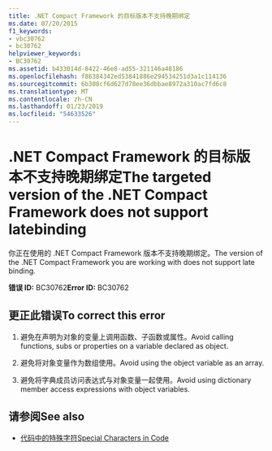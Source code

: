 ```yaml
---
title: .NET Compact Framework 的目标版本不支持晚期绑定
ms.date: 07/20/2015
f1_keywords:
- vbc30762
- bc30762
helpviewer_keywords:
- BC30762
ms.assetid: b433014d-8422-46e8-ad55-321146a48186
ms.openlocfilehash: f86384342ed53841886e294534251d3a1c114136
ms.sourcegitcommit: 6b308cf6d627d78ee36dbbae8972a310ac7fd6c8
ms.translationtype: MT
ms.contentlocale: zh-CN
ms.lasthandoff: 01/23/2019
ms.locfileid: "54633526"
---
```

# <a name="the-targeted-version-of-the-net-compact-framework-does-not-support-latebinding"></a><span data-ttu-id="1cc89-102">.NET Compact Framework 的目标版本不支持晚期绑定</span><span class="sxs-lookup"><span data-stu-id="1cc89-102">The targeted version of the .NET Compact Framework does not support latebinding</span></span>
<span data-ttu-id="1cc89-103">你正在使用的 .NET Compact Framework 版本不支持晚期绑定。</span><span class="sxs-lookup"><span data-stu-id="1cc89-103">The version of the .NET Compact Framework you are working with does not support late binding.</span></span>  
  
 <span data-ttu-id="1cc89-104">**错误 ID:** BC30762</span><span class="sxs-lookup"><span data-stu-id="1cc89-104">**Error ID:** BC30762</span></span>  
  
## <a name="to-correct-this-error"></a><span data-ttu-id="1cc89-105">更正此错误</span><span class="sxs-lookup"><span data-stu-id="1cc89-105">To correct this error</span></span>  
  
1.  <span data-ttu-id="1cc89-106">避免在声明为对象的变量上调用函数、子函数或属性。</span><span class="sxs-lookup"><span data-stu-id="1cc89-106">Avoid calling functions, subs or properties on a variable declared as object.</span></span>  
  
2.  <span data-ttu-id="1cc89-107">避免将对象变量作为数组使用。</span><span class="sxs-lookup"><span data-stu-id="1cc89-107">Avoid using the object variable as an array.</span></span>  
  
3.  <span data-ttu-id="1cc89-108">避免将字典成员访问表达式与对象变量一起使用。</span><span class="sxs-lookup"><span data-stu-id="1cc89-108">Avoid using dictionary member access expressions with object variables.</span></span>  
  
## <a name="see-also"></a><span data-ttu-id="1cc89-109">请参阅</span><span class="sxs-lookup"><span data-stu-id="1cc89-109">See also</span></span>

- [<span data-ttu-id="1cc89-110">代码中的特殊字符</span><span class="sxs-lookup"><span data-stu-id="1cc89-110">Special Characters in Code</span></span>](../../visual-basic/programming-guide/program-structure/special-characters-in-code.md)
